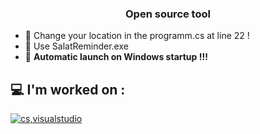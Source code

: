 <h3 align="center">Open source tool</h3>


- 🔋​ Change your location in the programm.cs at line 22 !
- 🔭 Use SalatReminder.exe
- 🔋​ **Automatic launch on Windows startup !!!**

<p align="left">
</p>

## 💻 I'm worked on :

[![cs,visualstudio](https://skillicons.dev/icons?i=cs,visualstudio)](https://skillicons.dev)

